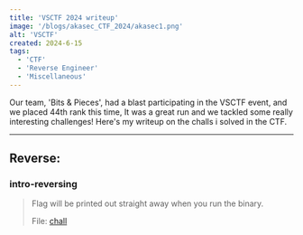 ```yaml
---
title: 'VSCTF 2024 writeup'
image: '/blogs/akasec_CTF_2024/akasec1.png'
alt: 'VSCTF'
created: 2024-6-15
tags:
  - 'CTF'
  - 'Reverse Engineer'
  - 'Miscellaneous'
---
```


Our team, 'Bits & Pieces', had a blast participating in the VSCTF event, and we placed 44th rank this time, It was a great run and we tackled some really interesting challenges! Here's my writeup on the challs i solved in the CTF.

---

## Reverse:

### intro-reversing

> Flag will be printed out straight away when you run the binary.
>
> File: [chall](https://github.com/AkaniX3/Blog-page/blob/main/urara/blogs/vs_CTF_2024/chall)
